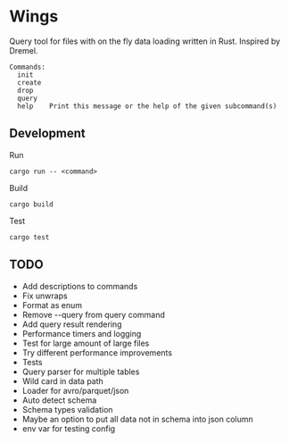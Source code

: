 # Wings
Query tool for files with on the fly data loading written in Rust. Inspired by Dremel.

```
Commands:
  init    
  create  
  drop    
  query   
  help    Print this message or the help of the given subcommand(s)
```

## Development
Run
```
cargo run -- <command>
```

Build
```
cargo build
```

Test
```
cargo test
```

## TODO
- Add descriptions to commands
- Fix unwraps
- Format as enum
- Remove --query from query command
- Add query result rendering
- Performance timers and logging
- Test for large amount of large files
- Try different performance improvements
- Tests
- Query parser for multiple tables
- Wild card in data path
- Loader for avro/parquet/json
- Auto detect schema
- Schema types validation
- Maybe an option to put all data not in schema into json column
-  env var for testing config
